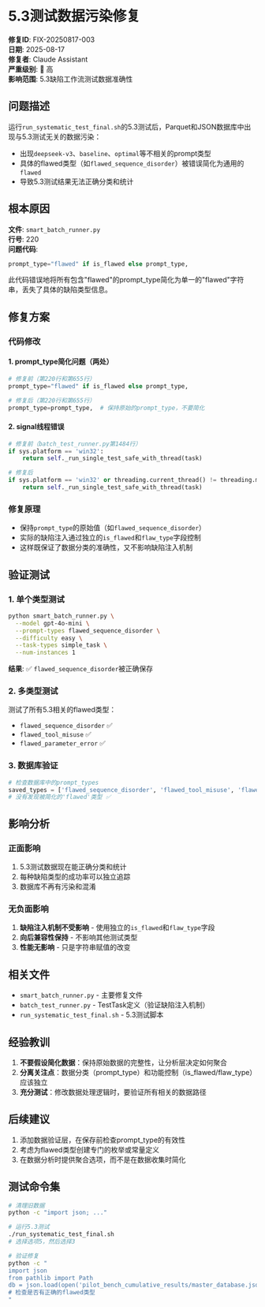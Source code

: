 # 5.3测试数据污染修复

**修复ID**: FIX-20250817-003  
**日期**: 2025-08-17  
**修复者**: Claude Assistant  
**严重级别**: 🔴 高  
**影响范围**: 5.3缺陷工作流测试数据准确性

## 问题描述

运行`run_systematic_test_final.sh`的5.3测试后，Parquet和JSON数据库中出现与5.3测试无关的数据污染：
- 出现`deepseek-v3`、`baseline`、`optimal`等不相关的prompt类型
- 具体的flawed类型（如`flawed_sequence_disorder`）被错误简化为通用的`flawed`
- 导致5.3测试结果无法正确分类和统计

## 根本原因

**文件**: `smart_batch_runner.py`  
**行号**: 220  
**问题代码**:
```python
prompt_type="flawed" if is_flawed else prompt_type,
```

此代码错误地将所有包含"flawed"的prompt_type简化为单一的"flawed"字符串，丢失了具体的缺陷类型信息。

## 修复方案

### 代码修改

#### 1. prompt_type简化问题（两处）
```python
# 修复前（第220行和第655行）
prompt_type="flawed" if is_flawed else prompt_type,

# 修复后（第220行和第655行）
prompt_type=prompt_type,  # 保持原始的prompt_type，不要简化
```

#### 2. signal线程错误
```python
# 修复前（batch_test_runner.py第1484行）
if sys.platform == 'win32':
    return self._run_single_test_safe_with_thread(task)

# 修复后
if sys.platform == 'win32' or threading.current_thread() != threading.main_thread():
    return self._run_single_test_safe_with_thread(task)
```

### 修复原理
- 保持`prompt_type`的原始值（如`flawed_sequence_disorder`）
- 实际的缺陷注入通过独立的`is_flawed`和`flaw_type`字段控制
- 这样既保证了数据分类的准确性，又不影响缺陷注入机制

## 验证测试

### 1. 单个类型测试
```bash
python smart_batch_runner.py \
  --model gpt-4o-mini \
  --prompt-types flawed_sequence_disorder \
  --difficulty easy \
  --task-types simple_task \
  --num-instances 1
```
**结果**: ✅ `flawed_sequence_disorder`被正确保存

### 2. 多类型测试
测试了所有5.3相关的flawed类型：
- `flawed_sequence_disorder` ✅
- `flawed_tool_misuse` ✅  
- `flawed_parameter_error` ✅

### 3. 数据库验证
```python
# 检查数据库中的prompt_types
saved_types = ['flawed_sequence_disorder', 'flawed_tool_misuse', 'flawed_parameter_error']
# 没有发现被简化的'flawed'类型 ✅
```

## 影响分析

### 正面影响
1. 5.3测试数据现在能正确分类和统计
2. 每种缺陷类型的成功率可以独立追踪
3. 数据库不再有污染和混淆

### 无负面影响
1. **缺陷注入机制不受影响** - 使用独立的`is_flawed`和`flaw_type`字段
2. **向后兼容性保持** - 不影响其他测试类型
3. **性能无影响** - 只是字符串赋值的改变

## 相关文件

- `smart_batch_runner.py` - 主要修复文件
- `batch_test_runner.py` - TestTask定义（验证缺陷注入机制）
- `run_systematic_test_final.sh` - 5.3测试脚本

## 经验教训

1. **不要假设简化数据**：保持原始数据的完整性，让分析层决定如何聚合
2. **分离关注点**：数据分类（prompt_type）和功能控制（is_flawed/flaw_type）应该独立
3. **充分测试**：修改数据处理逻辑时，要验证所有相关的数据路径

## 后续建议

1. 添加数据验证层，在保存前检查prompt_type的有效性
2. 考虑为flawed类型创建专门的枚举或常量定义
3. 在数据分析时提供聚合选项，而不是在数据收集时简化

## 测试命令集

```bash
# 清理旧数据
python -c "import json; ..."

# 运行5.3测试
./run_systematic_test_final.sh
# 选择选项5，然后选择3

# 验证修复
python -c "
import json
from pathlib import Path
db = json.load(open('pilot_bench_cumulative_results/master_database.json'))
# 检查是否有正确的flawed类型
"
```